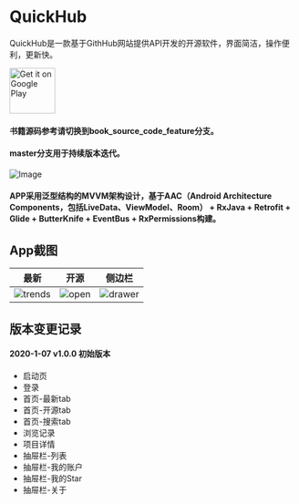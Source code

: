 # QuickHub
QuickHub是一款基于GithHub网站提供API开发的开源软件，界面简洁，操作便利，更新快。

[<img alt="Get it on Google Play" height="80" src="https://play.google.com/intl/en_us/badges/images/generic/en_badge_web_generic.png">](https://play.google.com/store/apps/details?id=com.androidwind.github)

#### 书籍源码参考请切换到book_source_code_feature分支。
#### master分支用于持续版本迭代。

![Image](https://github.com/ddnosh/githubusercontent/blob/master/image/QuickHub/icon_512.png)

#### APP采用泛型结构的MVVM架构设计，基于AAC（Android Architecture Components，包括LiveData、ViewModel、Room） + RxJava + Retrofit + Glide + ButterKnife + EventBus + RxPermissions构建。

## App截图  

| 最新 | 开源 | 侧边栏 |
|:-:|:-:|:-:|
| ![trends](https://github.com/ddnosh/githubusercontent/blob/master/image/QuickHub/p1.png?raw=true) | ![open](https://github.com/ddnosh/githubusercontent/blob/master/image/QuickHub/p2.png?raw=true) | ![drawer](https://github.com/ddnosh/githubusercontent/blob/master/image/QuickHub/p3.png?raw=true) |
    
## 版本变更记录

#### 2020-1-07    v1.0.0    初始版本
*  启动页
*  登录
*  首页-最新tab
*  首页-开源tab
*  首页-搜索tab
*  浏览记录
*  项目详情
*  抽屉栏-列表
*  抽屉栏-我的账户
*  抽屉栏-我的Star
*  抽屉栏-关于
